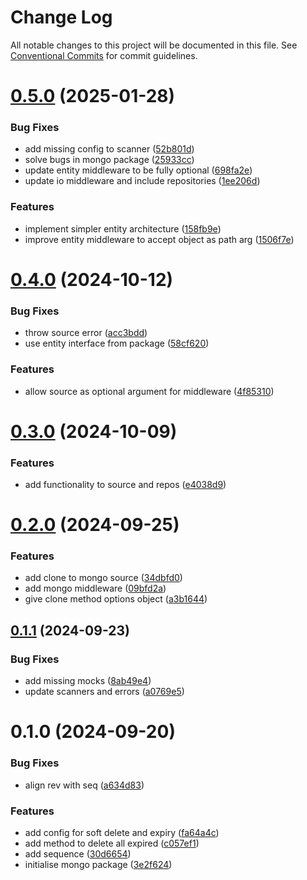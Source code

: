 # Change Log

All notable changes to this project will be documented in this file.
See [Conventional Commits](https://conventionalcommits.org) for commit guidelines.

# [0.5.0](https://github.com/lindorm-io/monorepo/compare/@lindorm/mongo@0.4.0...@lindorm/mongo@0.5.0) (2025-01-28)

### Bug Fixes

- add missing config to scanner ([52b801d](https://github.com/lindorm-io/monorepo/commit/52b801d5c83d09f9ff0c9f1e0fa25109358d1399))
- solve bugs in mongo package ([25933cc](https://github.com/lindorm-io/monorepo/commit/25933cc265fb336fdda3f019adff824d55afb385))
- update entity middleware to be fully optional ([698fa2e](https://github.com/lindorm-io/monorepo/commit/698fa2e00cbd6d910ffa5fe75ec655f000cdb279))
- update io middleware and include repositories ([1ee206d](https://github.com/lindorm-io/monorepo/commit/1ee206d194dd8ef55ef0196f5beb011b6400304f))

### Features

- implement simpler entity architecture ([158fb9e](https://github.com/lindorm-io/monorepo/commit/158fb9ed054ebbc6861c8c6ff869ebc8e9af8e4c))
- improve entity middleware to accept object as path arg ([1506f7e](https://github.com/lindorm-io/monorepo/commit/1506f7e5ab4cd90866916c4b151e61becb27dc06))

# [0.4.0](https://github.com/lindorm-io/monorepo/compare/@lindorm/mongo@0.3.0...@lindorm/mongo@0.4.0) (2024-10-12)

### Bug Fixes

- throw source error ([acc3bdd](https://github.com/lindorm-io/monorepo/commit/acc3bddae041e43b12d1b50b030036063d076bd0))
- use entity interface from package ([58cf620](https://github.com/lindorm-io/monorepo/commit/58cf620310391eea604fee3996c11b77c6274a54))

### Features

- allow source as optional argument for middleware ([4f85310](https://github.com/lindorm-io/monorepo/commit/4f85310c2ab771648544142c6cd9cde144b633d7))

# [0.3.0](https://github.com/lindorm-io/monorepo/compare/@lindorm/mongo@0.2.0...@lindorm/mongo@0.3.0) (2024-10-09)

### Features

- add functionality to source and repos ([e4038d9](https://github.com/lindorm-io/monorepo/commit/e4038d91adb88d306bb8ddc7a14cb8cdb907f5a0))

# [0.2.0](https://github.com/lindorm-io/monorepo/compare/@lindorm/mongo@0.1.1...@lindorm/mongo@0.2.0) (2024-09-25)

### Features

- add clone to mongo source ([34dbfd0](https://github.com/lindorm-io/monorepo/commit/34dbfd081f195ff29f6c04cd764e0104478e4744))
- add mongo middleware ([09bfd2a](https://github.com/lindorm-io/monorepo/commit/09bfd2ab5ab479d86212dcb02e3ffa0625d5c835))
- give clone method options object ([a3b1644](https://github.com/lindorm-io/monorepo/commit/a3b16441c90dea194cd82c54cf913cd6e0d59071))

## [0.1.1](https://github.com/lindorm-io/monorepo/compare/@lindorm/mongo@0.1.0...@lindorm/mongo@0.1.1) (2024-09-23)

### Bug Fixes

- add missing mocks ([8ab49e4](https://github.com/lindorm-io/monorepo/commit/8ab49e44b25251ed14a61ca2c96e1a0e6ad2fc04))
- update scanners and errors ([a0769e5](https://github.com/lindorm-io/monorepo/commit/a0769e599a3b644e554c1ad75c687a0cc65feb12))

# 0.1.0 (2024-09-20)

### Bug Fixes

- align rev with seq ([a634d83](https://github.com/lindorm-io/monorepo/commit/a634d83ae38cda65f1261aaaa2a7fcfa34da02a8))

### Features

- add config for soft delete and expiry ([fa64a4c](https://github.com/lindorm-io/monorepo/commit/fa64a4c28e0b4dd9aaba8dd515fbf53ed980006a))
- add method to delete all expired ([c057ef1](https://github.com/lindorm-io/monorepo/commit/c057ef1107fba3415e92ffd9937ba64a20ea73d0))
- add sequence ([30d6654](https://github.com/lindorm-io/monorepo/commit/30d665456e96184dff96d6242ac4289da6395394))
- initialise mongo package ([3e2f624](https://github.com/lindorm-io/monorepo/commit/3e2f624cfc056ee10209feff645c0210b3d83cc2))
